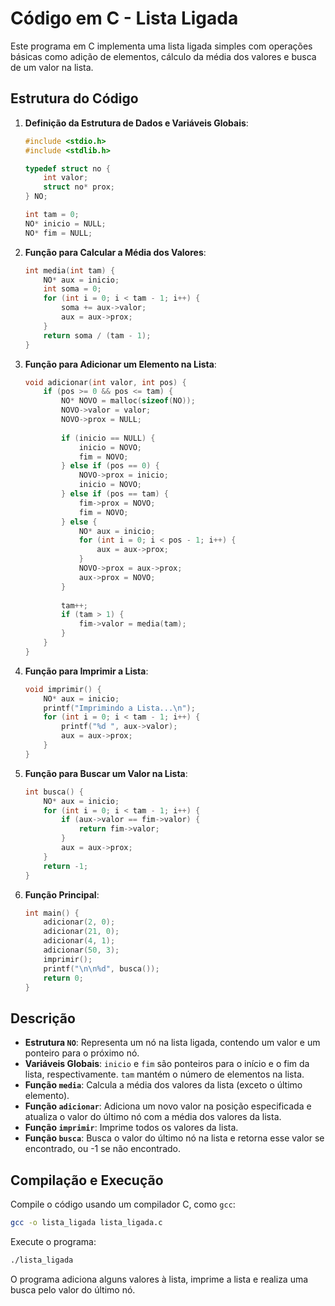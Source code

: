 # Código em C - Lista Ligada

Este programa em C implementa uma lista ligada simples com operações básicas como adição de elementos, cálculo da média dos valores e busca de um valor na lista.

## Estrutura do Código

1. **Definição da Estrutura de Dados e Variáveis Globais**:
   ```c
   #include <stdio.h>
   #include <stdlib.h>
   
   typedef struct no {
       int valor;
       struct no* prox;
   } NO;
   
   int tam = 0;
   NO* inicio = NULL;
   NO* fim = NULL;
   ```

2. **Função para Calcular a Média dos Valores**:
   ```c
   int media(int tam) {
       NO* aux = inicio;
       int soma = 0;
       for (int i = 0; i < tam - 1; i++) {
           soma += aux->valor;
           aux = aux->prox;
       }
       return soma / (tam - 1);
   }
   ```

3. **Função para Adicionar um Elemento na Lista**:
   ```c
   void adicionar(int valor, int pos) {
       if (pos >= 0 && pos <= tam) {
           NO* NOVO = malloc(sizeof(NO));
           NOVO->valor = valor;
           NOVO->prox = NULL;
           
           if (inicio == NULL) {
               inicio = NOVO;
               fim = NOVO;
           } else if (pos == 0) {
               NOVO->prox = inicio;
               inicio = NOVO;
           } else if (pos == tam) {
               fim->prox = NOVO;
               fim = NOVO;
           } else {
               NO* aux = inicio;
               for (int i = 0; i < pos - 1; i++) {
                   aux = aux->prox;
               }
               NOVO->prox = aux->prox;
               aux->prox = NOVO;
           }
           
           tam++;
           if (tam > 1) {
               fim->valor = media(tam);
           }
       }
   }
   ```

4. **Função para Imprimir a Lista**:
   ```c
   void imprimir() {
       NO* aux = inicio;
       printf("Imprimindo a Lista...\n");
       for (int i = 0; i < tam - 1; i++) {
           printf("%d ", aux->valor);
           aux = aux->prox;
       }
   }
   ```

5. **Função para Buscar um Valor na Lista**:
   ```c
   int busca() {
       NO* aux = inicio;
       for (int i = 0; i < tam - 1; i++) {
           if (aux->valor == fim->valor) {
               return fim->valor;
           }
           aux = aux->prox;
       }
       return -1;
   }
   ```

6. **Função Principal**:
   ```c
   int main() {
       adicionar(2, 0);
       adicionar(21, 0);
       adicionar(4, 1);
       adicionar(50, 3);
       imprimir();
       printf("\n\n%d", busca());
       return 0;
   }
   ```

## Descrição

- **Estrutura `NO`**: Representa um nó na lista ligada, contendo um valor e um ponteiro para o próximo nó.
- **Variáveis Globais**: `inicio` e `fim` são ponteiros para o início e o fim da lista, respectivamente. `tam` mantém o número de elementos na lista.
- **Função `media`**: Calcula a média dos valores da lista (exceto o último elemento).
- **Função `adicionar`**: Adiciona um novo valor na posição especificada e atualiza o valor do último nó com a média dos valores da lista.
- **Função `imprimir`**: Imprime todos os valores da lista.
- **Função `busca`**: Busca o valor do último nó na lista e retorna esse valor se encontrado, ou -1 se não encontrado.

## Compilação e Execução

Compile o código usando um compilador C, como `gcc`:

```sh
gcc -o lista_ligada lista_ligada.c
```

Execute o programa:

```sh
./lista_ligada
```

O programa adiciona alguns valores à lista, imprime a lista e realiza uma busca pelo valor do último nó.
